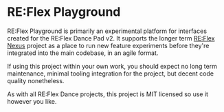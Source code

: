 # RE:Flex Playground

RE:Flex Playground is primarily an experimental platform for interfaces
created for the RE:Flex Dance Pad v2. It supports the longer term 
[RE:Flex Nexus](https://github.com/ReflexCreations/Nexus) project as a place
to run new feature experiments before they're integrated into the main
codebase, in an agile format.

If using this project within your own work, you should expect no long term
maintenance, minimal tooling integration for the project, but decent code
quality nonetheless.

As with all RE:Flex Dance projects, this project is MIT licensed so use it
however you like.
